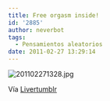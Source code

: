 ```yaml
---
title: Free orgasm inside!
id: '2885'
author: neverbot
tags:
  - Pensamientos aleatorios
date: 2011-02-27 13:29:14
---
```


![201102271328.jpg](./201102271328.jpg)

Vía [Livertumblr](http://livercake.tumblr.com/post/2085989263/valido-solo-por-este-fin-de-semana)